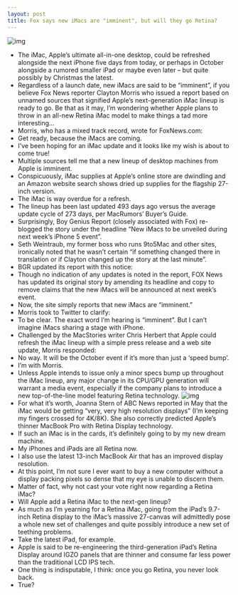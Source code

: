 ```yaml
---
layout: post
title: Fox says new iMacs are "imminent", but will they go Retina?
---
```

![img](http://media.idownloadblog.com/wp-content/uploads/2012/09/iMac-three-up-perspective.jpg)
* The iMac, Apple’s ultimate all-in-one desktop, could be refreshed alongside the next iPhone five days from today, or perhaps in October alongside a rumored smaller iPad or maybe even later – but quite possibly by Christmas the latest.
* Regardless of a launch date, new iMacs are said to be “imminent”, if you believe Fox News reporter Clayton Morris who issued a report based on unnamed sources that signified Apple’s next-generation iMac lineup is ready to go. Be that as it may, I’m wondering whether Apple plans to throw in an all-new Retina iMac model to make things a tad more interesting…
* Morris, who has a mixed track record, wrote for FoxNews.com:
* Get ready, because the iMacs are coming.
* I’ve been hoping for an iMac update and it looks like my wish is about to come true!
* Multiple sources tell me that a new lineup of desktop machines from Apple is imminent.
* Conspicuously, iMac supplies at Apple’s online store are dwindling and an Amazon website search shows dried up supplies for the flagship 27-inch version.
* The iMac is way overdue for a refresh.
* The lineup has been last updated 493 days ago versus the average update cycle of 273 days, per MacRumors’ Buyer’s Guide.
* Surprisingly, Boy Genius Report (closely associated with Fox) re-blogged the story under the headline “New iMacs to be unveiled during next week’s iPhone 5 event”.
* Seth Weintraub, my former boss who runs 9to5Mac and other sites, ironically noted that he wasn’t certain “if something changed there in translation or if Clayton changed up the story at the last minute”.
* BGR updated its report with this notice:
* Though no indication of any updates is noted in the report, FOX News has updated its original story by amending its headline and copy to remove claims that the new iMacs will be announced at next week’s event.
* Now, the site simply reports that new iMacs are “imminent.”
* Morris took to Twitter to clarify:
* To be clear. The exact word I’m hearing is “imminent”. But I can’t imagine iMacs sharing a stage with iPhone.
* Challenged by the MacStories writer Chris Herbert that Apple could refresh the iMac lineup with a simple press release and a web site update, Morris responded:
* No way. It will be the October event if it’s more than just a ‘speed bump’.
* I’m with Morris.
* Unless Apple intends to issue only a minor specs bump up throughout the iMac lineup, any major change in its CPU/GPU generation will warrant a media event, especially if the company plans to introduce a new top-of-the-line model featuring Retina technology.
![img](http://media.idownloadblog.com/wp-content/uploads/2012/09/iMac-top-view-wireless-keyboard-and-mouse.jpg)
* For what it’s worth, Joanna Stern of ABC News reported in May that the iMac would be getting “very, very high resolution displays” (I’m keeping my fingers crossed for 4K/8K). She also correctly predicted Apple’s thinner MacBook Pro with Retina Display technology.
* If such an iMac is in the cards, it’s definitely going to by my new dream machine.
* My iPhones and iPads are all Retina now.
* I also use the latest 13-inch MacBook Air that has an improved display resolution.
* At this point, I’m not sure I ever want to buy a new computer without a display packing pixels so dense that my eye is unable to discern them.
* Matter of fact, why not cast your vote right now regarding a Retina iMac?
* Will Apple add a Retina iMac to the next-gen lineup?
* As much as I’m yearning for a Retina iMac, going from the iPad’s 9.7-inch Retina display to the iMac’s massive 27-canvas will admittedly pose a whole new set of challenges and quite possibly introduce a new set of teething problems.
* Take the latest iPad, for example.
* Apple is said to be re-engineering the third-generation iPad’s Retina Display around IGZO panels that are thinner and consume far less power than the traditional LCD IPS tech.
* One thing is indisputable, I think: once you go Retina, you never look back.
* True?

